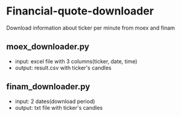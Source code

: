 # Financial-quote-downloader
Download information about ticker per minute from moex and finam 

## moex_downloader.py 
- input: excel file with 3 columns(ticker, date, time)
- output: result.csv with ticker's candles

## finam_downloader.py
- input: 2 dates(download period)
- output: txt file with ticker's candles
